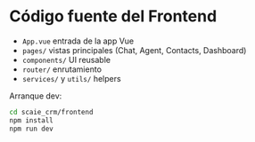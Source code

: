 # Código fuente del Frontend

- `App.vue` entrada de la app Vue
- `pages/` vistas principales (Chat, Agent, Contacts, Dashboard)
- `components/` UI reusable
- `router/` enrutamiento
- `services/` y `utils/` helpers

Arranque dev:
```bash
cd scaie_crm/frontend
npm install
npm run dev
```
